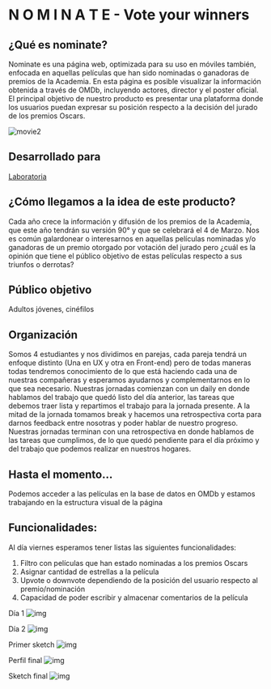 # N O M I N A T E - Vote your winners

## ¿Qué es nominate?
Nominate es una página web, optimizada para su uso en móviles también, enfocada en aquellas películas que han sido nominadas o ganadoras de premios de la Academia. En esta página es posible visualizar la información obtenida a través de OMDb, incluyendo actores, director y el poster oficial. El principal objetivo de nuestro producto es presentar una plataforma donde los usuarios puedan expresar su posición respecto a la decisión del jurado de los premios Oscars.

![movie2](https://user-images.githubusercontent.com/32283958/37888214-735eea00-309c-11e8-8e75-5c018f5994ff.png)

## Desarrollado para 
[Laboratoria](http://laboratoria.la)

## ¿Cómo llegamos a la idea de este producto?
Cada año crece la información y difusión de los premios de la Academia, que este año tendrán su versión 90° y que se celebrará el 4 de Marzo. Nos es común galardonear o interesarnos en aquellas películas nominadas y/o ganadoras de un premio otorgado por votación del jurado pero ¿cuál es la opinión que tiene el público objetivo de estas películas respecto a sus triunfos o derrotas?

## Público objetivo
Adultos jóvenes, cinéfilos

## Organización
Somos 4 estudiantes y nos dividimos en parejas, cada pareja tendrá un enfoque distinto (Una en UX y otra en Front-end) pero de todas maneras todas tendremos conocimiento de lo que está haciendo cada una de nuestras compañeras y esperamos ayudarnos y complementarnos en lo que sea necesario.
Nuestras jornadas comienzan con un daily en donde hablamos del trabajo que quedó listo del día anterior, las tareas que debemos traer lista y repartimos el trabajo para la jornada presente. A la mitad de la jornada tomamos break y hacemos una retrospectiva corta para darnos feedback entre nosotras y poder hablar de nuestro progreso. Nuestras jornadas terminan con una retrospectiva en donde hablamos de las tareas que cumplimos, de lo que quedó pendiente para el día próximo y del trabajo que podemos realizar en nuestros hogares.

## Hasta el momento...
Podemos acceder a las películas en la base de datos en OMDb y estamos trabajando en la estructura visual de la página

## Funcionalidades:
Al día viernes esperamos tener listas las siguientes funcionalidades:

1. Filtro con películas que han estado nominadas a los premios Oscars
2. Asignar cantidad de estrellas a la película
3. Upvote o downvote dependiendo de la posición del usuario respecto al premio/nominación
4. Capacidad de poder escribir y almacenar comentarios de la película

Día 1
![img](https://i.imgur.com/U9n64y7.jpg)

Día 2
![img](https://i.imgur.com/rXnu8ve.jpg)

Primer sketch
![img](https://i.imgur.com/BerFbTX.jpg)

Perfil final
![img](https://i.imgur.com/f2x1hSY.jpg)

Sketch final
![img](https://i.imgur.com/aHD3T24.jpg)
